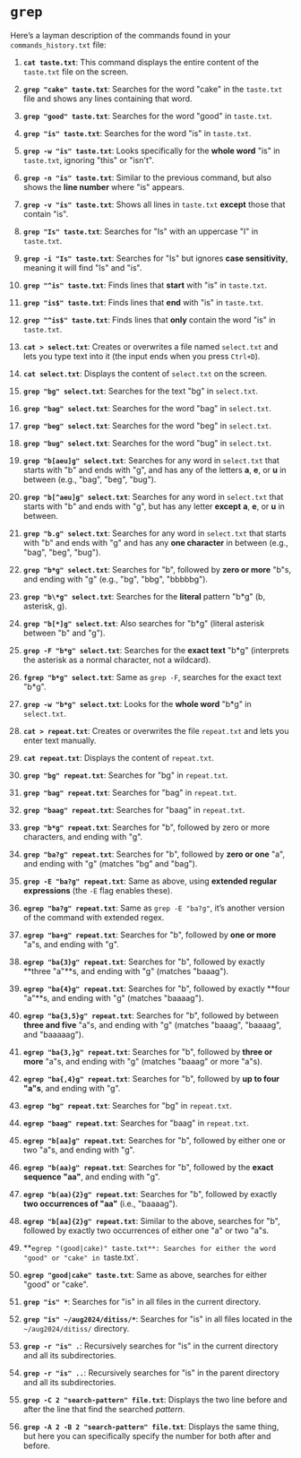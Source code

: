 # `grep` 

Here’s a layman description of the commands found in your `commands_history.txt` file:

1. **`cat taste.txt`**: This command displays the entire content of the `taste.txt` file on the screen.

2. **`grep "cake" taste.txt`**: Searches for the word "cake" in the `taste.txt` file and shows any lines containing that word.

3. **`grep "good" taste.txt`**: Searches for the word "good" in `taste.txt`.

4. **`grep "is" taste.txt`**: Searches for the word "is" in `taste.txt`.

5. **`grep -w "is" taste.txt`**: Looks specifically for the **whole word** "is" in `taste.txt`, ignoring "this" or "isn't".

6. **`grep -n "is" taste.txt`**: Similar to the previous command, but also shows the **line number** where "is" appears.

7. **`grep -v "is" taste.txt`**: Shows all lines in `taste.txt` **except** those that contain "is".

8. **`grep "Is" taste.txt`**: Searches for "Is" with an uppercase "I" in `taste.txt`.

9. **`grep -i "Is" taste.txt`**: Searches for "Is" but ignores **case sensitivity**, meaning it will find "Is" and "is".

10. **`grep "^is" taste.txt`**: Finds lines that **start** with "is" in `taste.txt`.

11. **`grep "is$" taste.txt`**: Finds lines that **end** with "is" in `taste.txt`.

12. **`grep "^is$" taste.txt`**: Finds lines that **only** contain the word "is" in `taste.txt`.

13. **`cat > select.txt`**: Creates or overwrites a file named `select.txt` and lets you type text into it (the input ends when you press `Ctrl+D`).

14. **`cat select.txt`**: Displays the content of `select.txt` on the screen.

15. **`grep "bg" select.txt`**: Searches for the text "bg" in `select.txt`.

16. **`grep "bag" select.txt`**: Searches for the word "bag" in `select.txt`.

17. **`grep "beg" select.txt`**: Searches for the word "beg" in `select.txt`.

18. **`grep "bug" select.txt`**: Searches for the word "bug" in `select.txt`.

19. **`grep "b[aeu]g" select.txt`**: Searches for any word in `select.txt` that starts with "b" and ends with "g", and has any of the letters **a**, **e**, or **u** in between (e.g., "bag", "beg", "bug").

20. **`grep "b[^aeu]g" select.txt`**: Searches for any word in `select.txt` that starts with "b" and ends with "g", but has any letter **except** **a**, **e**, or **u** in between.

21. **`grep "b.g" select.txt`**: Searches for any word in `select.txt` that starts with "b" and ends with "g" and has any **one character** in between (e.g., "bag", "beg", "bug").

22. **`grep "b*g" select.txt`**: Searches for "b", followed by **zero or more** "b"s, and ending with "g" (e.g., "bg", "bbg", "bbbbbg").

23. **`grep "b\*g" select.txt`**: Searches for the **literal** pattern "b\*g" (b, asterisk, g).

24. **`grep "b[*]g" select.txt`**: Also searches for "b\*g" (literal asterisk between "b" and "g").

25. **`grep -F "b*g" select.txt`**: Searches for the **exact text** "b*g" (interprets the asterisk as a normal character, not a wildcard).

26. **`fgrep "b*g" select.txt`**: Same as `grep -F`, searches for the exact text "b*g".

27. **`grep -w "b*g" select.txt`**: Looks for the **whole word** "b*g" in `select.txt`.

28. **`cat > repeat.txt`**: Creates or overwrites the file `repeat.txt` and lets you enter text manually.

29. **`cat repeat.txt`**: Displays the content of `repeat.txt`.

30. **`grep "bg" repeat.txt`**: Searches for "bg" in `repeat.txt`.

31. **`grep "bag" repeat.txt`**: Searches for "bag" in `repeat.txt`.

32. **`grep "baag" repeat.txt`**: Searches for "baag" in `repeat.txt`.

33. **`grep "b*g" repeat.txt`**: Searches for "b", followed by zero or more characters, and ending with "g".

34. **`grep "ba?g" repeat.txt`**: Searches for "b", followed by **zero or one** "a", and ending with "g" (matches "bg" and "bag").

35. **`grep -E "ba?g" repeat.txt`**: Same as above, using **extended regular expressions** (the `-E` flag enables these).

36. **`egrep "ba?g" repeat.txt`**: Same as `grep -E "ba?g"`, it’s another version of the command with extended regex.

37. **`egrep "ba+g" repeat.txt`**: Searches for "b", followed by **one or more** "a"s, and ending with "g".

38. **`egrep "ba{3}g" repeat.txt`**: Searches for "b", followed by exactly **three "a"**s, and ending with "g" (matches "baaag").

39. **`egrep "ba{4}g" repeat.txt`**: Searches for "b", followed by exactly **four "a"**s, and ending with "g" (matches "baaaag").

40. **`egrep "ba{3,5}g" repeat.txt`**: Searches for "b", followed by between **three and five** "a"s, and ending with "g" (matches "baaag", "baaaag", and "baaaaag").

41. **`egrep "ba{3,}g" repeat.txt`**: Searches for "b", followed by **three or more** "a"s, and ending with "g" (matches "baaag" or more "a"s).

42. **`egrep "ba{,4}g" repeat.txt`**: Searches for "b", followed by **up to four "a"s**, and ending with "g".

43. **`egrep "bg" repeat.txt`**: Searches for "bg" in `repeat.txt`.

44. **`egrep "baag" repeat.txt`**: Searches for "baag" in `repeat.txt`.

45. **`egrep "b[aa]g" repeat.txt`**: Searches for "b", followed by either one or two "a"s, and ending with "g".

46. **`egrep "b(aa)g" repeat.txt`**: Searches for "b", followed by the **exact sequence "aa"**, and ending with "g".

47. **`egrep "b(aa){2}g" repeat.txt`**: Searches for "b", followed by exactly **two occurrences of "aa"** (i.e., "baaaag").

48. **`egrep "b[aa]{2}g" repeat.txt`**: Similar to the above, searches for "b", followed by exactly two occurrences of either one "a" or two "a"s.

49. **`egrep "(good|cake)" taste.txt**: Searches for either the word "good" or "cake" in `taste.txt`.

50. **`egrep "good|cake" taste.txt`**: Same as above, searches for either "good" or "cake".

51. **`grep "is" *`**: Searches for "is" in all files in the current directory.

52. **`grep "is" ~/aug2024/ditiss/*`**: Searches for "is" in all files located in the `~/aug2024/ditiss/` directory.

53. **`grep -r "is" .`**: Recursively searches for "is" in the current directory and all its subdirectories.

54. **`grep -r "is" ..`**: Recursively searches for "is" in the parent directory and all its subdirectories.

55. **`grep -C 2 "search-pattern" file.txt`**: Displays the two line before and after the line that find the searched *pattern*. 

56. **`grep -A 2 -B 2 "search-pattern" file.txt`**: Displays the same thing, but here you can specifically specify the number for both after and before.

